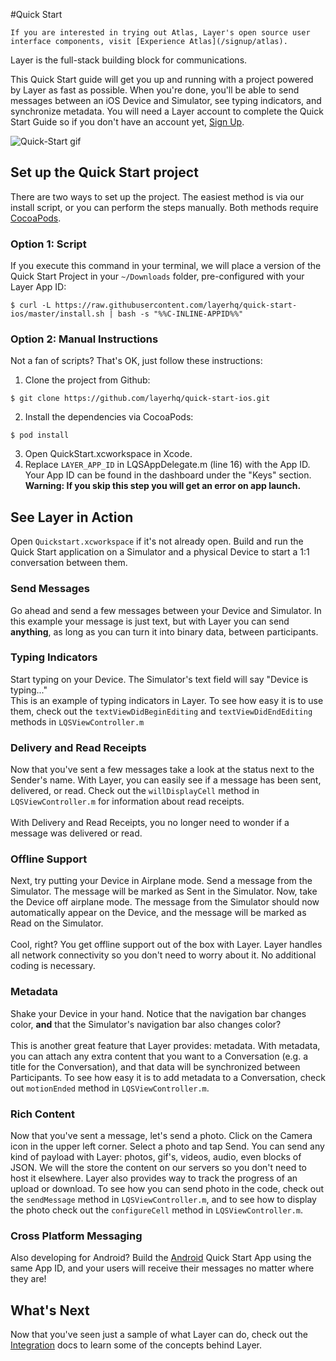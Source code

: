 #Quick Start
```emphasis
If you are interested in trying out Atlas, Layer's open source user interface components, visit [Experience Atlas](/signup/atlas).
```
Layer is the full-stack building block for communications.</br>

This Quick Start guide will get you up and running with a project powered by Layer as fast as possible. When you're done, you'll be able to send messages between an iOS Device and Simulator, see typing indicators, and synchronize metadata. You will need a Layer account to complete the Quick Start Guide so if you don't have an account yet, [Sign Up](https://developer.layer.com/signup).

![Quick-Start gif](https://raw.githubusercontent.com/layerhq/quick-start-ios/master/Assets/quick-start-preview.gif)

## Set up the Quick Start project
There are two ways to set up the project. The easiest method is via our install script, or you can perform the steps manually. Both methods require [CocoaPods](http://cocoapods.org).

### Option 1: Script
If you execute this command in your terminal, we will place a version of the Quick Start Project in your `~/Downloads` folder, pre-configured with your Layer App ID:<br/>
```console
$ curl -L https://raw.githubusercontent.com/layerhq/quick-start-ios/master/install.sh | bash -s "%%C-INLINE-APPID%%"
```
### Option 2: Manual Instructions
Not a fan of scripts? That's OK, just follow these instructions:<br/>

1. Clone the project from Github:

  ```console
  $ git clone https://github.com/layerhq/quick-start-ios.git
  ```
2. Install the dependencies via CocoaPods:

  ```console
  $ pod install
  ```
3. Open QuickStart.xcworkspace in Xcode.
4. Replace `LAYER_APP_ID` in LQSAppDelegate.m (line 16) with the App ID. Your App ID can be found in the dashboard under the "Keys" section.</br>
  **Warning: If you skip this step you will get an error on app launch.**

## See Layer in Action
Open `Quickstart.xcworkspace` if it's not already open. Build and run the Quick Start application on a Simulator and a physical Device to start a 1:1 conversation between them.
### Send Messages
Go ahead and send a few messages between your Device and Simulator. In this example your message is just text, but with Layer you can send **anything**, as long as you can turn it into binary data, between participants.
### Typing Indicators
Start typing on your Device. The Simulator's text field will say "Device is typing..."</br>
This is an example of typing indicators in Layer. To see how easy it is to use them, check out the `textViewDidBeginEditing` and `textViewDidEndEditing` methods in `LQSViewController.m`
### Delivery and Read Receipts
Now that you've sent a few messages take a look at the status next to the Sender's name.  With Layer, you can easily see if a message has been sent, delivered, or read. Check out the `willDisplayCell` method in `LQSViewController.m` for information about read receipts.<br><br>
With Delivery and Read Receipts, you no longer need to wonder if a message was delivered or read.
### Offline Support
Next, try putting your Device in Airplane mode.  Send a message from the Simulator. The message will be marked as Sent in the Simulator.  Now, take the Device off airplane mode.  The message from the Simulator should now automatically appear on the Device, and the message will be marked as Read on the Simulator.<br><br>
Cool, right? You get offline support out of the box with Layer. Layer handles all network connectivity so you don't need to worry about it. No additional coding is necessary.
### Metadata
Shake your Device in your hand. Notice that the navigation bar changes color, **and** that the Simulator's navigation bar also changes color?<br><br>
This is another great feature that Layer provides: metadata. With metadata, you can attach any extra content that you want to a Conversation (e.g. a title for the Conversation), and that data will be synchronized between Participants.
To see how easy it is to add metadata to a Conversation, check out `motionEnded` method in `LQSViewController.m`.
### Rich Content
Now that you've sent a message, let's send a photo. Click on the Camera icon in the upper left corner.  Select a photo and tap Send. You can send any kind of payload with Layer: photos, gif's, videos, audio, even blocks of JSON. We will the store the content on our servers so you don't need to host it elsewhere. Layer also provides way to track the progress of an upload or download. To see how you can send photo in the code, check out the `sendMessage`  method in `LQSViewController.m`, and to see how to display the photo check out the `configureCell` method in  `LQSViewController.m`.
### Cross Platform Messaging
Also developing for Android? Build the [Android](https://developer.layer.com/docs/quick-start/android) Quick Start App using the same App ID, and your users will receive their messages no matter where they are!
## What's Next
Now that you've seen just a sample of what Layer can do, check out the [Integration](https://developer.layer.com/docs/integration) docs to learn some of the concepts behind Layer.
